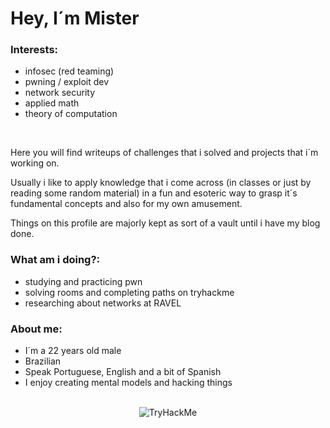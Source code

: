 
  # Hey, I´m Mister

  ### Interests:
  - infosec (red teaming)
  - pwning / exploit dev
  - network security
  - applied math
  - theory of computation
 <br>
 
  Here you will find writeups of challenges that i solved and projects that i´m working on.

  Usually i like to apply knowledge that i come across (in classes or just by reading some random material) in a fun and esoteric way to grasp it´s fundamental concepts and also for my own amusement.
  
  Things on this profile are majorly kept as sort of a vault until i have my blog done.

  ### What am i doing?:

  - studying and practicing pwn
  - solving rooms and completing paths on tryhackme
  - researching about networks at RAVEL


  ### About me:
  - I´m a 22 years old male
  - Brazilian
  - Speak Portuguese, English and a bit of Spanish
  - I enjoy creating mental models and hacking things

  

<br>
<div align="center">
	<img src="https://tryhackme-badges.s3.amazonaws.com/0xakira.png" alt="TryHackMe">
</div>




  

